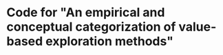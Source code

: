 Code for "An empirical and conceptual categorization of value-based exploration methods"
===========
